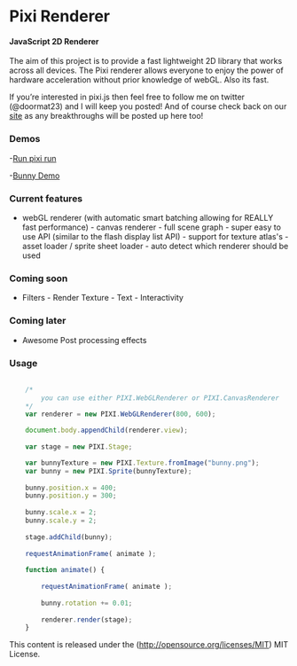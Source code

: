 Pixi Renderer
=============

#### JavaScript 2D Renderer ####

The aim of this project is to provide a fast lightweight 2D library that works
across all devices. The Pixi renderer allows everyone to enjoy the power of
hardware acceleration without prior knowledge of webGL. Also its fast.

If you’re interested in pixi.js then feel free to follow me on twitter
(@doormat23) and I will keep you posted!  And of course check back on our
[site](<http://www.goodboydigital.com/blog/>) as any breakthroughs will be
posted up here too!

### Demos ###

-[Run pixi run](<http://www.goodboydigital.com/runpixierun/>)

-[Bunny Demo](<www.goodboydigital.com/pixijs/bunnymark>)

### Current features ###

-   webGL renderer (with automatic smart batching allowing for REALLY fast
    performance) - canvas renderer - full scene graph - super easy to use API
    (similar to the flash display list API) - support for texture atlas's -
    asset loader / sprite sheet loader - auto detect which renderer should be
    used

### Coming soon ###

-   Filters - Render Texture - Text - Interactivity

### Coming later ###

-   Awesome Post processing effects

### Usage ###

```javascript
	
	/*
		you can use either PIXI.WebGLRenderer or PIXI.CanvasRenderer
	*/
	var renderer = new PIXI.WebGLRenderer(800, 600); 

	document.body.appendChild(renderer.view);
	
	var stage = new PIXI.Stage;

	var bunnyTexture = new PIXI.Texture.fromImage("bunny.png");
	var bunny = new PIXI.Sprite(bunnyTexture);
	
	bunny.position.x = 400;
	bunny.position.y = 300;
	
	bunny.scale.x = 2;
	bunny.scale.y = 2;
	
	stage.addChild(bunny);
	
	requestAnimationFrame( animate );
	
	function animate() {
		
		requestAnimationFrame( animate );
		
		bunny.rotation += 0.01;
		
		renderer.render(stage);
	}
```

This content is released under the (http://opensource.org/licenses/MIT) MIT License.


